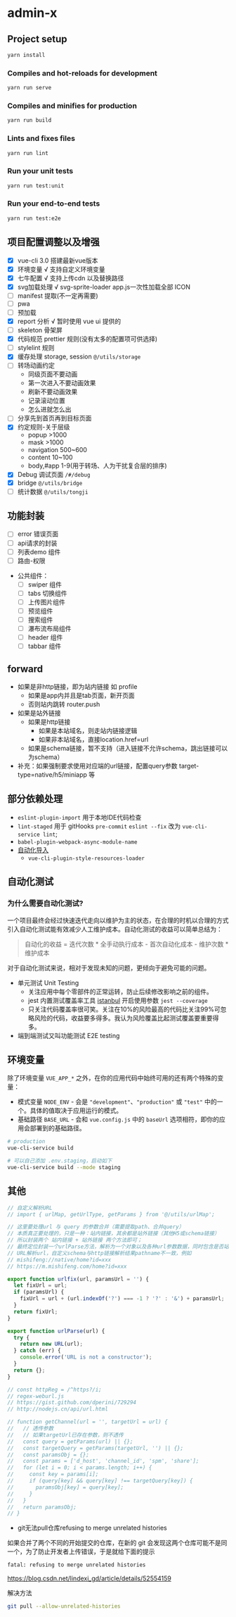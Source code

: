 # admin-x

## Project setup

```bash
yarn install
```

### Compiles and hot-reloads for development

```bash
yarn run serve
```

### Compiles and minifies for production

```bash
yarn run build
```

### Lints and fixes files

```bash
yarn run lint
```

### Run your unit tests

```bash
yarn run test:unit
```

### Run your end-to-end tests

```bash
yarn run test:e2e
```

## 项目配置调整以及增强

- [x] vue-cli 3.0 搭建最新vue版本
- [x] 环境变量 √ 支持自定义环境变量
- [x] 七牛配置 √ 支持上传cdn 以及替换路径
- [x] svg加载处理 √ svg-sprite-loader app.js一次性加载全部 ICON
- [ ] manifest 提取(不一定再需要)
- [ ] pwa
- [ ] 预加载
- [x] report 分析 √ 暂时使用 vue ui 提供的
- [ ] skeleton 骨架屏
- [x] 代码规范 prettier 规则(没有太多的配置项可供选择)
- [ ] stylelint 规则
- [x] 缓存处理 storage, session `@/utils/storage`
- [ ] 转场动画约定
  - 同级页面不要动画
  - 第一次进入不要动画效果
  - 刷新不要动画效果
  - 记录滚动位置
  - 怎么进就怎么出
- [ ] 分享先到首页再到目标页面
- [x] 约定规则-关于层级
  - popup         >1000
  - mask          >1000
  - navigation    500~600
  - content       10~100
  - body,#app     1-9(用于转场、人为干扰复合层的排序)
- [x] Debug 调试页面 `/#/debug`
- [x] bridge `@/utils/bridge`
- [ ] 统计数据 `@/utils/tongji`

## 功能封装

- [ ] error 错误页面
- [ ] api请求的封装
- [ ] 列表demo 组件
- [ ] 路由-权限
- 公共组件：
  - [ ] swiper 组件
  - [ ] tabs 切换组件
  - [ ] 上传图片组件
  - [ ] 预览组件
  - [ ] 搜索组件
  - [ ] 瀑布流布局组件
  - [ ] header 组件
  - [ ] tabbar 组件

## forward

- 如果是非http链接，即为站内链接 如 profile
  - 如果是app内并且是tab页面，新开页面
  - 否则站内跳转 router.push
- 如果是站外链接
  - 如果是http链接
    - 如果是本站域名，则走站内链接逻辑
    - 如果非本站域名，直接location.href=url
  - 如果是schema链接，暂不支持（进入链接不允许schema，跳出链接可以为schema）
- 补充：如果强制要求使用对应端的url链接，配置query参数 target-type=native/h5/miniapp 等

## 部分依赖处理

- `eslint-plugin-import` 用于本地IDE代码检查
- `lint-staged` 用于 gitHooks `pre-commit`
  `eslint --fix` 改为 `vue-cli-service lint`;
- `babel-plugin-webpack-async-module-name`
- [自动化导入](https://cli.vuejs.org/zh/guide/css.html#自动化导入)
  - `vue-cli-plugin-style-resources-loader`

## 自动化测试

### 为什么需要自动化测试?

一个项目最终会经过快速迭代走向以维护为主的状态，在合理的时机以合理的方式引入自动化测试能有效减少人工维护成本。自动化测试的收益可以简单总结为：

> 自动化的收益 = 迭代次数 * 全手动执行成本 - 首次自动化成本 - 维护次数 * 维护成本

对于自动化测试来说，相对于发现未知的问题，更倾向于避免可能的问题。

- 单元测试 Unit Testing
  - 关注应用中每个零部件的正常运转，防止后续修改影响之前的组件。
  - jest 内置测试覆盖率工具 [istanbul](https://github.com/gotwarlost/istanbul) 开启使用参数 `jest --coverage`
  - 只关注代码覆盖率很可笑。关注在10%的风险最高的代码比关注99%可忽略风险的代码，收益要多得多。我认为风险覆盖比起测试覆盖要重要得多。
- 端到端测试又叫功能测试 E2E testing

## 环境变量

除了环境变量 `VUE_APP_*` 之外，在你的应用代码中始终可用的还有两个特殊的变量：

- 模式变量 `NODE_ENV` - 会是 `"development"`、`"production"` 或 `"test"` 中的一个。具体的值取决于应用运行的模式。
- 基础路径 `BASE_URL` - 会和 `vue.config.js` 中的 `baseUrl` 选项相符，即你的应用会部署到的基础路径。

```bash
# production
vue-cli-service build

# 可以自己添加 .env.staging，启动如下
vue-cli-service build --mode staging
```

## 其他

```js
// 自定义解析URL
// import { urlMap, getUrlType, getParams } from '@/utils/urlMap';

// 这里要处理url 与 query 的参数合并（需要提取path、合并query）
// 本质真正要处理的，只是一种：站内链接，其余都是站外链接（其他H5或schema链接）
// 所以封装两个 站内链接 + 站外链接 两个方法即可；
// 最终定位封装一个urlParse方法，解析为一个对象以及各种url参数数据，同时包含是否站内链接等，可以传入target目标链接
// URL解析url，自定义schema与http链接解析结果pathname不一致，例如
// mishifeng://native/home?id=xxx
// https://m.mishifeng.com/home?id=xxx

export function urlfix(url, paramsUrl = '') {
  let fixUrl = url;
  if (paramsUrl) {
    fixUrl = url + (url.indexOf('?') === -1 ? '?' : '&') + paramsUrl;
  }
  return fixUrl;
}

export function urlParse(url) {
  try {
    return new URL(url);
  } catch (err) {
    console.error('URL is not a constructor');
  }
  return {};
}

// const httpReg = /^https?/i;
// regex-weburl.js
// https://gist.github.com/dperini/729294
// http://nodejs.cn/api/url.html

// function getChannel(url = '', targetUrl = url) {
//   // 透传参数
//   // 如果targetUrl已存在参数，则不透传
//   const query = getParams(url) || {};
//   const targetQuery = getParams(targetUrl, '') || {};
//   const paramsObj = {};
//   const params = ['d_host', 'channel_id', 'spm', 'share'];
//   for (let i = 0; i < params.length; i++) {
//     const key = params[i];
//     if (query[key] && query[key] !== targetQuery[key]) {
//       paramsObj[key] = query[key];
//     }
//   }
//   return paramsObj;
// }

```


- git无法pull仓库refusing to merge unrelated histories

如果合并了两个不同的开始提交的仓库，在新的 git 会发现这两个仓库可能不是同一个，为了防止开发者上传错误，于是就给下面的提示

```bash
fatal: refusing to merge unrelated histories
```

  https://blog.csdn.net/lindexi_gd/article/details/52554159


解决方法

```bash
git pull --allow-unrelated-histories
```
